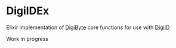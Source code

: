 # DigiIDEx

Elixir implementation of [DigiByte](https://digibyte.co) core functions for use with [DigiID](https://www.digi-id.io)

Work in progress
